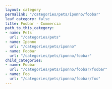```yaml
---
layout: category
permalink: "/categories/pets/iponno/foobar"
leaf_category: false
title: Foobar - Commercia
path_to_this_category:
- name: Pets
  url: "/categories/pets"
- name: Iponno
  url: "/categories/pets/iponno"
- name: Foobar
  url: "/categories/pets/iponno/foobar"
child_categories:
- name: Foobar
  url: "/categories/pets/iponno/foobar/foobar"
- name: Foo
  url: "/categories/pets/iponno/foobar/foo"
---
```

